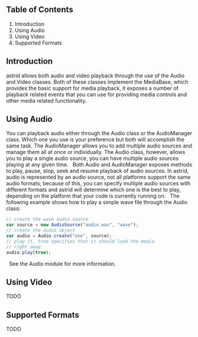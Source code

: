 ## Table of Contents
1. Introduction
1. Using Audio
1. Using Video
1. Supported Formats

## Introduction

astrid allows both audio and video playback through the use of the Audio and Video classes. Both of these classes 
implement the MediaBase, which provides the basic support for media playback, it exposes a number of playback related 
events that you can use for providing media controls and other media related functionality.
 
## Using Audio

You can playback audio either through the Audio class or the AudioManager class. Which one you use is your preference 
but both will accomplish the same task. The AudioManager allows you to add multiple audio sources and manage them all at 
once or individually. The Audio class, however, allows you to play a single audio source, you can have multiple audio 
sources playing at any given time.
 
Both Audio and AudioManager exposes methods to play, pause, stop, seek and resume playback of audio sources. 
In astrid, audio is represented by an audio source, not all platforms support the same audio formats, because of this, 
you can specify multiple audio sources with different formats and astrid will determine which one is the best to play, 
depending on the platform that your code is currently running on.
 
The following example shows how to play a simple wave file through the Audio class:

```js
// create the wave audio source
var source = new AudioSource("audio.wav", "wave");
// create the audio object
var audio = Audio.create("one", source);
// play it, true specifies that it should load the media
// right away
audio.play(true);
```
 
See the Audio module for more information.
 
## Using Video

TODO

## Supported Formats

TODO
